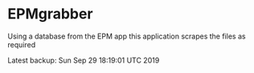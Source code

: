 # EPMgrabber
Using a database from the EPM app this application scrapes the files as required


Latest backup: Sun Sep 29 18:19:01 UTC 2019
